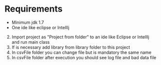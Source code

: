 # Requirements
 - Minimum jdk 1.7
 - One ide like eclipse or IntellIj

2) Import project as "Project from folder" to an ide like Eclipse or IntellIj and run main class
3) If is necessary add library from library folder to this project
4) In csvFile folder you can change file but is mandatory the same name
5) In csvFile folder after execution you should see log file and bad data file